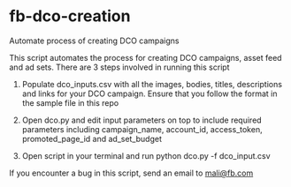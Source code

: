 # fb-dco-creation
Automate process of creating DCO campaigns

This script automates the process for creating DCO campaigns, asset feed and ad sets. There are 3 steps involved in running this script

1. Populate dco_inputs.csv with all the images, bodies, titles, descriptions and links for your DCO campaign. Ensure that you follow the format in the sample file in this repo

2. Open dco.py and edit input parameters on top to include required parameters including campaign_name, account_id, access_token, promoted_page_id and ad_set_budget

3. Open script in your terminal and run python dco.py -f dco_input.csv

If you encounter a bug in this script, send an email to mali@fb.com

